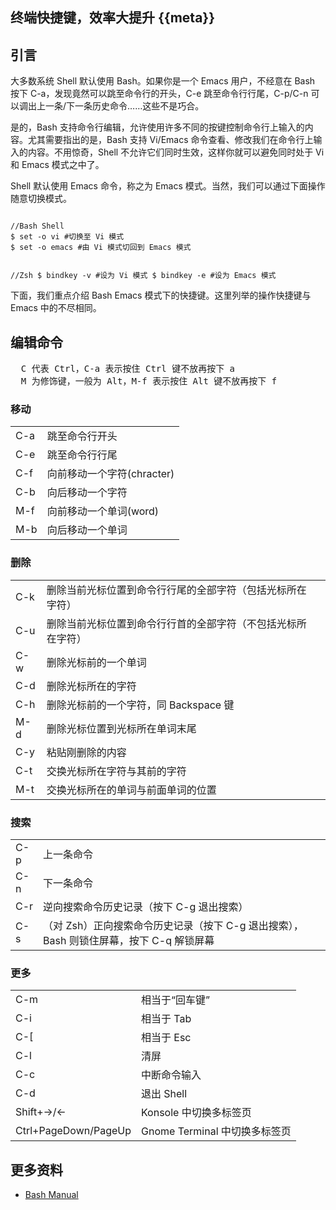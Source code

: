 终端快捷键，效率大提升 {{meta}}
---------------------------

## 引言
  
  大多数系统  Shell 默认使用 Bash。如果你是一个 Emacs 用户，不经意在 Bash 按下 C-a，发现竟然可以跳至命令行的开头，C-e 跳至命令行行尾，C-p/C-n 可以调出上一条/下一条历史命令……这些不是巧合。

  是的，Bash 支持命令行编辑，允许使用许多不同的按键控制命令行上输入的内容。尤其需要指出的是，Bash 支持 Vi/Emacs 命令查看、修改我们在命令行上输入的内容。不用惊奇，Shell 不允许它们同时生效，这样你就可以避免同时处于 Vi 和 Emacs 模式之中了。

  Shell 默认使用 Emacs 命令，称之为 Emacs 模式。当然，我们可以通过下面操作随意切换模式。

<code>
//Bash Shell
$ set -o vi #切换至 Vi 模式
$ set -o emacs #由 Vi 模式切回到 Emacs 模式

//Zsh
$ bindkey -v #设为 Vi 模式
$ bindkey -e #设为 Emacs 模式
</code>

  下面，我们重点介绍 Bash Emacs 模式下的快捷键。这里列举的操作快捷键与 Emacs 中的不尽相同。

## 编辑命令

<pre>
  C 代表 Ctrl，C-a 表示按住 Ctrl 键不放再按下 a
  M 为修饰键，一般为 Alt，M-f 表示按住 Alt 键不放再按下 f
</pre>
  
### 移动
<table>
<tr>
<td>C-a</td><td>跳至命令行开头</td>
</tr>
<tr>
<td>C-e</td><td>跳至命令行行尾</td>
</tr>
<tr>
<td>C-f</td><td>向前移动一个字符(chracter)</td>
</tr>
<tr>
<td>C-b</td><td>向后移动一个字符</td>
</tr>
<tr>
<td>M-f</td><td>向前移动一个单词(word)</td>
</tr>
<tr>
<td>M-b</td><td>向后移动一个单词</td>
</tr>
</table>

### 删除
<table>
<tr>
<td>C-k</td><td>删除当前光标位置到命令行行尾的全部字符（包括光标所在字符）</td>
</tr>
<tr>
<td>C-u</td><td>删除当前光标位置到命令行行首的全部字符（不包括光标所在字符）</td>
</tr>
<tr>
<td>C-w</td><td>删除光标前的一个单词</td>
</tr>
<tr>
<td>C-d</td><td>删除光标所在的字符</td>
</tr>
<tr>
<td>C-h</td><td>删除光标前的一个字符，同 Backspace 键<td></td>
</tr>
<tr>
<td>M-d</td><td>删除光标位置到光标所在单词末尾</td>
</tr>
<tr>
<td>C-y</td><td>粘贴刚删除的内容</td>
</tr>
<tr>
<td>C-t</td><td>交换光标所在字符与其前的字符</td>
</tr>
<tr>
<td>M-t</td><td>交换光标所在的单词与前面单词的位置</td>
</tr>
</table>

### 搜索
<table>
<tr>
<td>C-p</td><td>上一条命令</td>
</tr>
<tr>
<td>C-n</td><td>下一条命令</td>
</tr>
<tr>
<td>C-r</td><td>逆向搜索命令历史记录（按下 C-g 退出搜索）</td>
</tr>
<tr>
<td>C-s</td><td>（对 Zsh）正向搜索命令历史记录（按下 C-g 退出搜索），Bash 则锁住屏幕，按下 C-q 解锁屏幕</td>
</tr>
</table>

### 更多
<table>
<tr>
<td>C-m</td><td>相当于“回车键”</td>
</tr>
<tr>
<td>C-i</td><td>相当于 Tab</td>
</tr>
<tr>
<td>C-[</td><td>相当于 Esc</td>
</tr>
<tr>
<td>C-l</td><td>清屏</td>
</tr>
<tr>
<td>C-c</td><td>中断命令输入</td>
</tr>
<tr>
<td>C-d</td><td>退出 Shell</td>
</tr>
<tr>
<td>Shift+→/←</td><td>Konsole 中切换多标签页</td>
</tr>
<tr>
<td>Ctrl+PageDown/PageUp</td><td>Gnome Terminal 中切换多标签页</td>
</tr>
</table>

## 更多资料

+ [Bash Manual](https://www.gnu.org/software/bash/manual/bashref.html#Command-Line-Editing)

